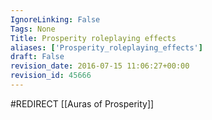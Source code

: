 ```yaml
---
IgnoreLinking: False
Tags: None
Title: Prosperity roleplaying effects
aliases: ['Prosperity_roleplaying_effects']
draft: False
revision_date: 2016-07-15 11:06:27+00:00
revision_id: 45666
---
```


#REDIRECT [[Auras of Prosperity]]